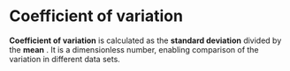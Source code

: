 # Coefficient of variation

**Coefficient of variation** is calculated as the **standard deviation**
divided by the **mean** . It is a dimensionless number, enabling
comparison of the variation in different data sets.
